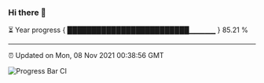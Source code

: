### Hi there 👋

⏳ Year progress { █████████████████████████▁▁▁▁▁ } 85.21 %

---

⏰ Updated on Mon, 08 Nov 2021 00:38:56 GMT

![Progress Bar CI](https://github.com/liununu/liununu/workflows/Progress%20Bar%20CI/badge.svg)
